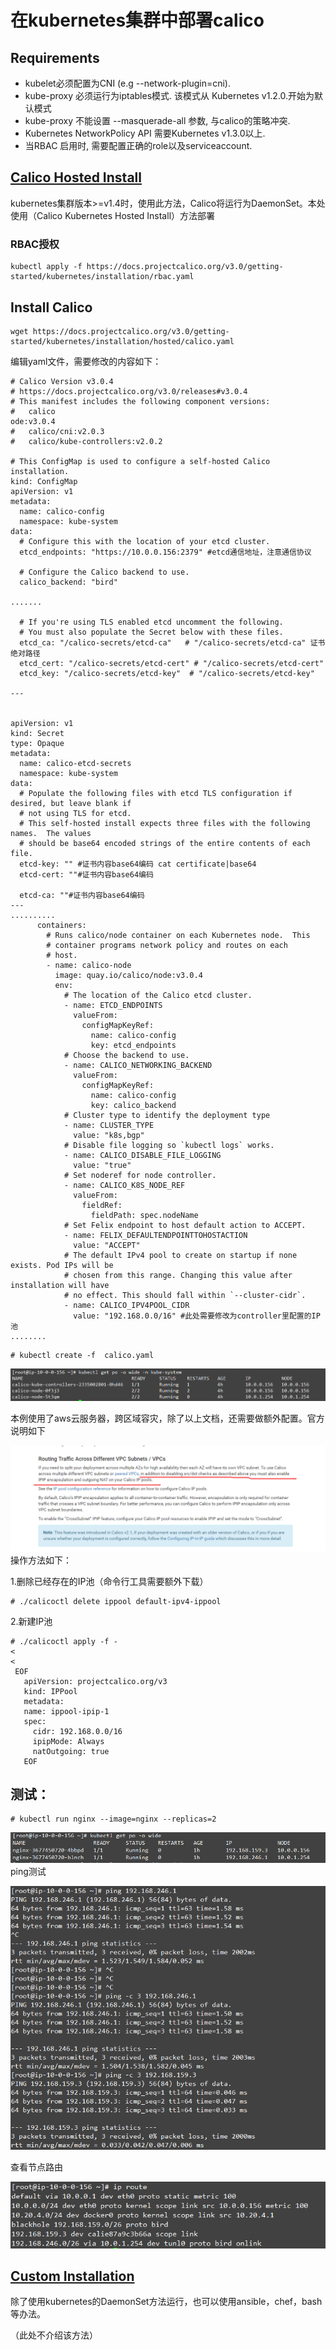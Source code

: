 # 在kubernetes集群中部署calico

## Requirements

* kubelet必须配置为CNI \(e.g --network-plugin=cni\).
* kube-proxy 必须运行为iptables模式. 该模式从 Kubernetes v1.2.0.开始为默认模式
* kube-proxy 不能设置 --masquerade-all 参数, 与calico的策略冲突.
* Kubernetes NetworkPolicy API 需要Kubernetes v1.3.0以上.
* 当RBAC 启用时, 需要配置正确的role以及serviceaccount.

## [Calico Hosted Install](https://legacy.gitbook.com/book/w564791/kubernetes_gitbook/edit#)

kubernetes集群版本&gt;=v1.4时，使用此方法，Calico将运行为DaemonSet。本处使用（Calico Kubernetes Hosted Install）方法部署

### RBAC授权

```
kubectl apply -f https://docs.projectcalico.org/v3.0/getting-started/kubernetes/installation/rbac.yaml
```

## Install Calico

```
wget https://docs.projectcalico.org/v3.0/getting-started/kubernetes/installation/hosted/calico.yaml
```

编辑yaml文件，需要修改的内容如下：

    # Calico Version v3.0.4
    # https://docs.projectcalico.org/v3.0/releases#v3.0.4
    # This manifest includes the following component versions:
    #   calico
    ode:v3.0.4
    #   calico/cni:v2.0.3
    #   calico/kube-controllers:v2.0.2

    # This ConfigMap is used to configure a self-hosted Calico installation.
    kind: ConfigMap
    apiVersion: v1
    metadata:
      name: calico-config
      namespace: kube-system
    data:
      # Configure this with the location of your etcd cluster.
      etcd_endpoints: "https://10.0.0.156:2379" #etcd通信地址，注意通信协议

      # Configure the Calico backend to use.
      calico_backend: "bird"

    .......

      # If you're using TLS enabled etcd uncomment the following.
      # You must also populate the Secret below with these files.
      etcd_ca: "/calico-secrets/etcd-ca"   # "/calico-secrets/etcd-ca" 证书绝对路径
      etcd_cert: "/calico-secrets/etcd-cert" # "/calico-secrets/etcd-cert"
      etcd_key: "/calico-secrets/etcd-key"  # "/calico-secrets/etcd-key"

    ---


    apiVersion: v1
    kind: Secret
    type: Opaque
    metadata:
      name: calico-etcd-secrets
      namespace: kube-system
    data:
      # Populate the following files with etcd TLS configuration if desired, but leave blank if
      # not using TLS for etcd.
      # This self-hosted install expects three files with the following names.  The values
      # should be base64 encoded strings of the entire contents of each file.
      etcd-key: "" #证书内容base64编码 cat certificate|base64
      etcd-cert: ""#证书内容base64编码

      etcd-ca: ""#证书内容base64编码
    ---
    ..........
          containers:
            # Runs calico/node container on each Kubernetes node.  This
            # container programs network policy and routes on each
            # host.
            - name: calico-node
              image: quay.io/calico/node:v3.0.4
              env:
                # The location of the Calico etcd cluster.
                - name: ETCD_ENDPOINTS
                  valueFrom:
                    configMapKeyRef:
                      name: calico-config
                      key: etcd_endpoints
                # Choose the backend to use.
                - name: CALICO_NETWORKING_BACKEND
                  valueFrom:
                    configMapKeyRef:
                      name: calico-config
                      key: calico_backend
                # Cluster type to identify the deployment type
                - name: CLUSTER_TYPE
                  value: "k8s,bgp"
                # Disable file logging so `kubectl logs` works.
                - name: CALICO_DISABLE_FILE_LOGGING
                  value: "true"
                # Set noderef for node controller.
                - name: CALICO_K8S_NODE_REF
                  valueFrom:
                    fieldRef:
                      fieldPath: spec.nodeName
                # Set Felix endpoint to host default action to ACCEPT.
                - name: FELIX_DEFAULTENDPOINTTOHOSTACTION
                  value: "ACCEPT"
                # The default IPv4 pool to create on startup if none exists. Pod IPs will be
                # chosen from this range. Changing this value after installation will have
                # no effect. This should fall within `--cluster-cidr`.
                - name: CALICO_IPV4POOL_CIDR
                  value: "192.168.0.0/16" #此处需要修改为controller里配置的IP池
    ........

```
# kubectl create -f  calico.yaml
```

![](/assets/calico-deploy.png)

本例使用了aws云服务器，跨区域容灾，除了以上文档，还需要做额外配置。官方说明如下

![](/assets/aws-calico.png)操作方法如下：

1.删除已经存在的IP池（命令行工具需要额外下载）

```
# ./calicoctl delete ippool default-ipv4-ippool
```

2.新建IP池

```
# ./calicoctl apply -f - 
<
<
 EOF
   apiVersion: projectcalico.org/v3
   kind: IPPool
   metadata:
   name: ippool-ipip-1
   spec:
     cidr: 192.168.0.0/16
     ipipMode: Always
     natOutgoing: true
   EOF
```

## 测试：

```
# kubectl run nginx --image=nginx --replicas=2
```

![](/assets/nginx-deploy.png)ping测试

![](/assets/calico-ping-test.png)

查看节点路由

![](/assets/calico-ip-route.png)

## [Custom Installation](https://legacy.gitbook.com/book/w564791/kubernetes_gitbook/edit#)

除了使用kubernetes的DaemonSet方法运行，也可以使用ansible，chef，bash等办法。

（此处不介绍该方法）

